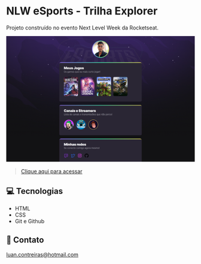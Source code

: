 # NLW eSports - Trilha Explorer

Projeto construído no evento Next Level Week da Rocketseat.

![Preview](./.github/Preview.png)

>[Clique aqui para acessar](https://luancontreiras.github.io/NLW-Esports)

## 💻 Tecnologias

- HTML
- CSS
- Git e Github

## 📱 Contato

luan.contreiras@hotmail.com
